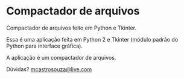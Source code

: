 # Compactador de arquivos
Compactador de arquivos feito em Python e Tkinter.

Essa é uma aplicação feita em Python 2 e Tkinter (módulo padrão do Python para interface gráfica).

A aplicação é um compactador de arquivos.

Dúvidas? mcastrosouza@live.com
